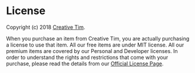 # License

Copyright (c) 2018 [Creative Tim](https://www.creative-tim.com/).

When you purchase an item from Creative Tim, you are actually purchasing a license to use that item. All our free items are under MIT license. All our premium items are covered by our Personal and Developer licenses. In order to understand the rights and restrictions that come with your purchase, please read the details from our [Official License Page](https://www.creative-tim.com/license?ref=license-page-material-kit-pro-react).